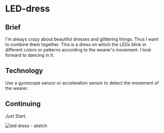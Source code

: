 # LED-dress

## Brief

I'm always crazy about beautiful dresses and glittering things. Thus I want to combine them together.
This is a dress on which the LEDs blink in different colors or patterns according to the wearer's movement.
I look forward to dancing in it.

## Technology

Use a gyroscope sensor or acceleration sensor to detect the movement of the wearer.

## Continuing

Just Start.

![led dress - sketch](https://cloud.githubusercontent.com/assets/23609156/23991460/b59e5536-09f6-11e7-823c-9412d0168fff.jpg)

